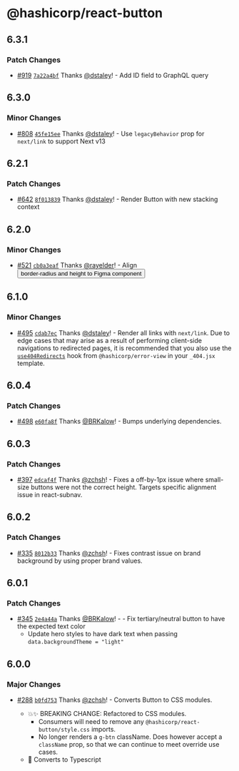# @hashicorp/react-button

## 6.3.1

### Patch Changes

- [#919](https://github.com/hashicorp/react-components/pull/919) [`7a22a4bf`](https://github.com/hashicorp/react-components/commit/7a22a4bf417f11adbe3daada16dc2878d07e928c) Thanks [@dstaley](https://github.com/dstaley)! - Add ID field to GraphQL query

## 6.3.0

### Minor Changes

- [#808](https://github.com/hashicorp/react-components/pull/808) [`45fe15ee`](https://github.com/hashicorp/react-components/commit/45fe15eec86e09d324624b0398e81edd92b3af37) Thanks [@dstaley](https://github.com/dstaley)! - Use `legacyBehavior` prop for `next/link` to support Next v13

## 6.2.1

### Patch Changes

- [#642](https://github.com/hashicorp/react-components/pull/642) [`8f013839`](https://github.com/hashicorp/react-components/commit/8f01383973802fe3c8865d7d5ab9fcfe655b6376) Thanks [@dstaley](https://github.com/dstaley)! - Render Button with new stacking context

## 6.2.0

### Minor Changes

- [#521](https://github.com/hashicorp/react-components/pull/521) [`cb0a3eaf`](https://github.com/hashicorp/react-components/commit/cb0a3eaf8fe9be30dc72b1b3e87ad6ed2e2e2b07) Thanks [@rayelder](https://github.com/rayelder)! - Align <Button /> border-radius and height to Figma component

## 6.1.0

### Minor Changes

- [#495](https://github.com/hashicorp/react-components/pull/495) [`cdab7ec`](https://github.com/hashicorp/react-components/commit/cdab7ec618621bbfe6b828bdfbb023bf6f2ef57d) Thanks [@dstaley](https://github.com/dstaley)! - Render all links with `next/link`. Due to edge cases that may arise as a result of performing client-side navigations to redirected pages, it is recommended that you also use the [`use404Redirects`](https://github.com/hashicorp/react-components/tree/main/packages/error-view#use404redirects) hook from `@hashicorp/error-view` in your `_404.jsx` template.

## 6.0.4

### Patch Changes

- [#498](https://github.com/hashicorp/react-components/pull/498) [`e60fa8f`](https://github.com/hashicorp/react-components/commit/e60fa8f437a98f97f6c0ed396f194192cf5e376e) Thanks [@BRKalow](https://github.com/BRKalow)! - Bumps underlying dependencies.

## 6.0.3

### Patch Changes

- [#397](https://github.com/hashicorp/react-components/pull/397) [`edcaf4f`](https://github.com/hashicorp/react-components/commit/edcaf4f3bf7df33932efae3b7885c908a541ce1a) Thanks [@zchsh](https://github.com/zchsh)! - Fixes a off-by-1px issue where small-size buttons were not the correct height. Targets specific alignment issue in react-subnav.

## 6.0.2

### Patch Changes

- [#335](https://github.com/hashicorp/react-components/pull/335) [`8012b33`](https://github.com/hashicorp/react-components/commit/8012b33fa39d62b3227b3ad00e4e0cab683ffead) Thanks [@zchsh](https://github.com/zchsh)! - Fixes contrast issue on brand background by using proper brand values.

## 6.0.1

### Patch Changes

- [#345](https://github.com/hashicorp/react-components/pull/345) [`2e4a44a`](https://github.com/hashicorp/react-components/commit/2e4a44a61590fcddf28dd147128d56c058ab4095) Thanks [@BRKalow](https://github.com/BRKalow)! - - Fix tertiary/neutral button to have the expected text color
  - Update hero styles to have dark text when passing `data.backgroundTheme = "light"`

## 6.0.0

### Major Changes

- [#288](https://github.com/hashicorp/react-components/pull/288) [`b0fd753`](https://github.com/hashicorp/react-components/commit/b0fd753d7f9e5c4649424139712d4d2c5ec5ffd9) Thanks [@zchsh](https://github.com/zchsh)! - Converts Button to CSS modules.

  - 💥✨ BREAKING CHANGE: Refactored to CSS modules.
    - Consumers will need to remove any `@hashicorp/react-button/style.css` imports.
    - No longer renders a `g-btn` className. Does however accept a `className` prop, so that we can continue to meet override use cases.
  - 🔨 Converts to Typescript
